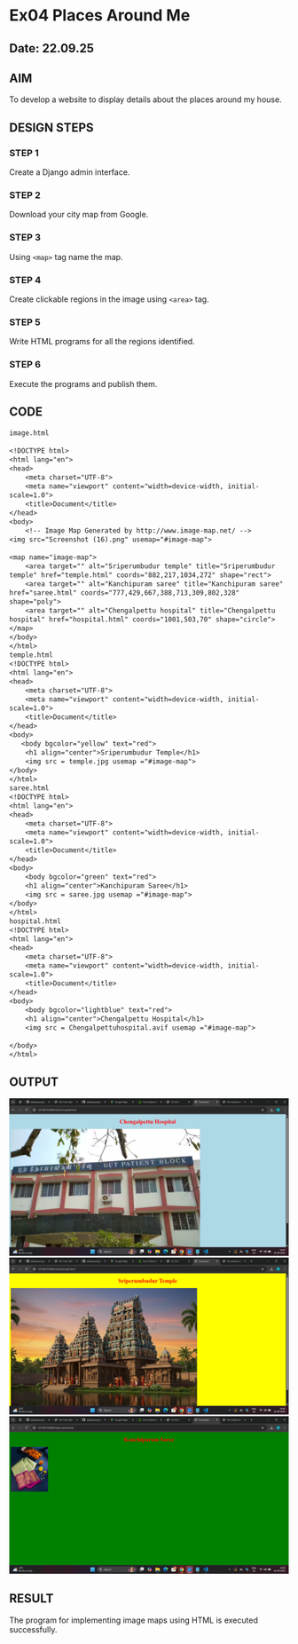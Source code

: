 # Ex04 Places Around Me
## Date: 22.09.25

## AIM
To develop a website to display details about the places around my house.

## DESIGN STEPS

### STEP 1
Create a Django admin interface.

### STEP 2
Download your city map from Google.

### STEP 3
Using ```<map>``` tag name the map.

### STEP 4
Create clickable regions in the image using ```<area>``` tag.

### STEP 5
Write HTML programs for all the regions identified.

### STEP 6
Execute the programs and publish them.

## CODE
```
image.html

<!DOCTYPE html>
<html lang="en">
<head>
    <meta charset="UTF-8">
    <meta name="viewport" content="width=device-width, initial-scale=1.0">
    <title>Document</title>
</head>
<body>
    <!-- Image Map Generated by http://www.image-map.net/ -->
<img src="Screenshot (16).png" usemap="#image-map">

<map name="image-map">
    <area target="" alt="Sriperumbudur temple" title="Sriperumbudur temple" href="temple.html" coords="882,217,1034,272" shape="rect">
    <area target="" alt="Kanchipuram saree" title="Kanchipuram saree" href="saree.html" coords="777,429,667,388,713,309,802,328" shape="poly">
    <area target="" alt="Chengalpettu hospital" title="Chengalpettu hospital" href="hospital.html" coords="1001,503,70" shape="circle">
</map>
</body>
</html>
temple.html
<!DOCTYPE html>
<html lang="en">
<head>
    <meta charset="UTF-8">
    <meta name="viewport" content="width=device-width, initial-scale=1.0">
    <title>Document</title>
</head>
<body>
   <body bgcolor="yellow" text="red">
    <h1 align="center">Sriperumbudur Temple</h1> 
    <img src = temple.jpg usemap ="#image-map">
</body>
</html>
saree.html
<!DOCTYPE html>
<html lang="en">
<head>
    <meta charset="UTF-8">
    <meta name="viewport" content="width=device-width, initial-scale=1.0">
    <title>Document</title>
</head>
<body>
    <body bgcolor="green" text="red">
    <h1 align="center">Kanchipuram Saree</h1>
    <img src = saree.jpg usemap ="#image-map">
</body>
</html>
hospital.html
<!DOCTYPE html>
<html lang="en">
<head>
    <meta charset="UTF-8">
    <meta name="viewport" content="width=device-width, initial-scale=1.0">
    <title>Document</title>
</head>
<body>
    <body bgcolor="lightblue" text="red">
    <h1 align="center">Chengalpettu Hospital</h1>
    <img src = Chengalpettuhospital.avif usemap ="#image-map">

</body>
</html>
```
## OUTPUT

![alt text](<Screenshot (18).png>) 
![alt text](<Screenshot (19).png>)
 ![alt text](<Screenshot (20).png>)





## RESULT
The program for implementing image maps using HTML is executed successfully.
